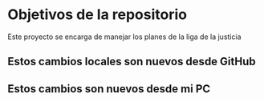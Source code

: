 # Objetivos de la repositorio

Este proyecto se encarga de manejar los planes de la liga de la justicia


## Estos cambios locales son nuevos desde GitHub
## Estos cambios son nuevos desde mi PC
